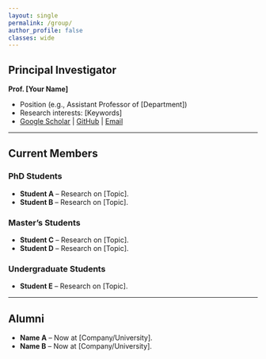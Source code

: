```yaml
---
layout: single
permalink: /group/
author_profile: false
classes: wide
---
```


## Principal Investigator
**Prof. [Your Name]**  
- Position (e.g., Assistant Professor of [Department])  
- Research interests: [Keywords]  
- [Google Scholar](#) | [GitHub](#) | [Email](mailto:haofrankyang@jhu.edu)

---

## Current Members

### PhD Students
- **Student A** – Research on [Topic].  
- **Student B** – Research on [Topic].

### Master’s Students
- **Student C** – Research on [Topic].  
- **Student D** – Research on [Topic].

### Undergraduate Students
- **Student E** – Research on [Topic].

---

## Alumni
- **Name A** – Now at [Company/University].  
- **Name B** – Now at [Company/University].
